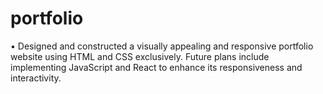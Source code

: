 # portfolio
•	Designed and constructed a visually appealing and responsive portfolio website using HTML and CSS exclusively. Future plans include implementing JavaScript and React to enhance its responsiveness and interactivity.
